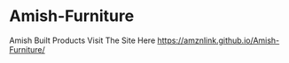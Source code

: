 # Amish-Furniture
Amish Built Products
Visit The Site Here https://amznlink.github.io/Amish-Furniture/

